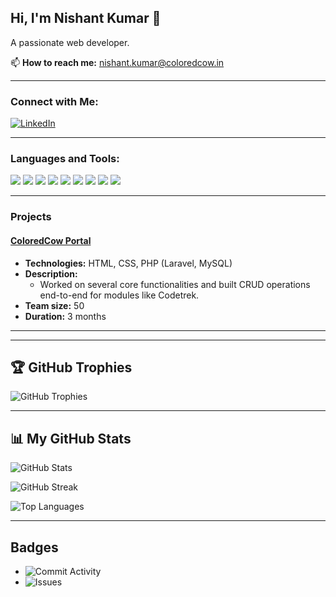 ## Hi, I'm Nishant Kumar 👋
A passionate web developer.

📫 **How to reach me:** [nishant.kumar@coloredcow.in](nishant.kumar@coloredcow.in)  

---

### Connect with Me:

[![LinkedIn](https://img.shields.io/badge/LinkedIn-blue?style=flat-square&logo=linkedin)](https://in.linkedin.com/in/nishant-kumar-b71115188)

---

### Languages and Tools:
<p>
    <img src="https://img.shields.io/badge/-Bootstrap-7952B3?style=flat-square&logo=bootstrap&logoColor=white" />
    <img src="https://img.shields.io/badge/-Chart.js-F5788D?style=flat-square&logo=chartdotjs&logoColor=white" />
    <img src="https://img.shields.io/badge/-CSS3-1572B6?style=flat-square&logo=css3" />
    <img src="https://img.shields.io/badge/-JavaScript-F7DF1E?style=flat-square&logo=javascript&logoColor=black" />
    <img src="https://img.shields.io/badge/-Vue.js-4FC08D?style=flat-square&logo=vue-dot-js&logoColor=white" />
    <img src="https://img.shields.io/badge/-React-61DAFB?style=flat-square&logo=react&logoColor=black" />
    <img src="https://img.shields.io/badge/-Laravel-FF2D20?style=flat-square&logo=laravel&logoColor=white" />
    <img src="https://img.shields.io/badge/-Node.js-339933?style=flat-square&logo=nodedotjs&logoColor=white" />
    <img src="https://img.shields.io/badge/-PostgreSQL-336791?style=flat-square&logo=postgresql&logoColor=white" />
</p>

---

### Projects

#### [ColoredCow Portal](https://github.com/coloredcow/portal)
- **Technologies:** HTML, CSS, PHP (Laravel, MySQL)
- **Description:**
    - Worked on several core functionalities and built CRUD operations end-to-end for modules like Codetrek.
- **Team size:** 50  
- **Duration:** 3 months

---
---

## 🏆 GitHub Trophies
![GitHub Trophies](https://github-profile-trophy.vercel.app/?username=your-github-username&theme=flat&no-frame=true&margin-w=15&column=7)

---

## 📊 My GitHub Stats

![GitHub Stats](https://github-readme-stats.vercel.app/api?username=your-github-username&show_icons=true&count_private=true&hide=stars&theme=tokyonight)

![GitHub Streak](https://github-readme-streak-stats.herokuapp.com/?user=your-github-username&theme=tokyonight)

![Top Languages](https://github-readme-stats.vercel.app/api/top-langs/?username=your-github-username&layout=compact&theme=tokyonight)

---

## Badges
- ![Commit Activity](https://img.shields.io/github/commit-activity/m/your-github-username/repository-name)
- ![Issues](https://img.shields.io/github/issues/your-github-username/repository-name)
